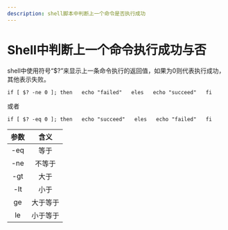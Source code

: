 ```yaml
---
description: shell脚本中判断上一个命令是否执行成功
---
```


# Shell中判断上一个命令执行成功与否

shell中使用符号“$?”来显示上一条命令执行的返回值，如果为0则代表执行成功，其他表示失败。

`if [ $? -ne 0 ]; then  
    echo "failed"  
eles  
    echo "succeed"  
fi`

或者

`if [ $? -eq 0 ]; then  
    echo "succeed"  
eles  
    echo "failed"  
fi`

| 参数 | 含义 |
| :---: | :---: |
| -eq | 等于 |
| -ne | 不等于 |
| -gt | 大于 |
| -lt | 小于 |
| ge | 大于等于 |
| le | 小于等于 |

  




